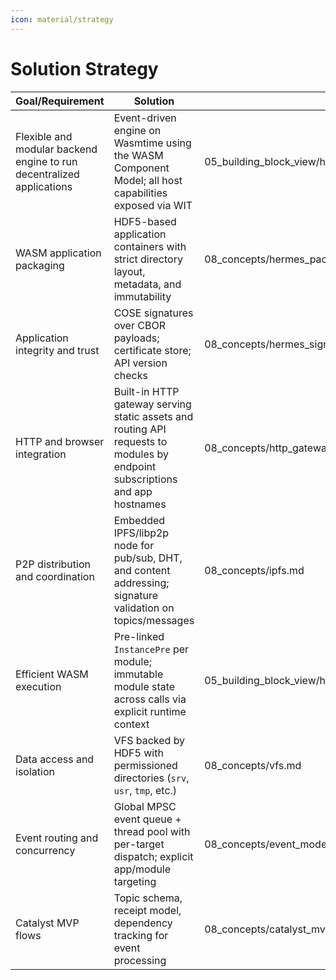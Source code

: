 ```yaml
---
icon: material/strategy
---
```


# Solution Strategy

<!-- See: https://docs.arc42.org/section-4/ -->

| Goal/Requirement | Solution | Details |
| --- | --- | --- |
| Flexible and modular backend engine to run decentralized applications | Event-driven engine on Wasmtime using the WASM Component Model; all host capabilities exposed via WIT | 05_building_block_view/hermes_engine.md |
| WASM application packaging | HDF5-based application containers with strict directory layout, metadata, and immutability | 08_concepts/hermes_packaging_requirements/overview.md |
| Application integrity and trust | COSE signatures over CBOR payloads; certificate store; API version checks | 08_concepts/hermes_signing_procedure/ |
| HTTP and browser integration | Built-in HTTP gateway serving static assets and routing API requests to modules by endpoint subscriptions and app hostnames | 08_concepts/http_gateway.md |
| P2P distribution and coordination | Embedded IPFS/libp2p node for pub/sub, DHT, and content addressing; signature validation on topics/messages | 08_concepts/ipfs.md |
| Efficient WASM execution | Pre-linked `InstancePre` per module; immutable module state across calls via explicit runtime context | 05_building_block_view/hermes_engine.md |
| Data access and isolation | VFS backed by HDF5 with permissioned directories (`srv`, `usr`, `tmp`, etc.) | 08_concepts/vfs.md |
| Event routing and concurrency | Global MPSC event queue + thread pool with per-target dispatch; explicit app/module targeting | 08_concepts/event_model.md |
| Catalyst MVP flows | Topic schema, receipt model, dependency tracking for event processing | 08_concepts/catalyst_mvp.md |
